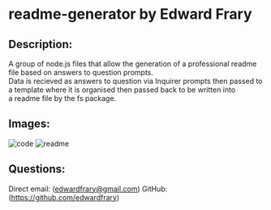 # readme-generator by Edward Frary

## Description:
A group of node.js files that allow the generation of a professional readme file based on answers to question prompts.  
Data is recieved as answers to question via Inquirer prompts then passed to a template where it is organised then passed back to be written into   
a readme file by the fs package.

## Images: 

![code](./utils/assets/images/code.jpg) 
![readme](./utils/assets/images/readme.jpg)

## Questions:
Direct email: (edwardfrary@gmail.com)
GitHub: (https://github.com/edwardfrary)
 

